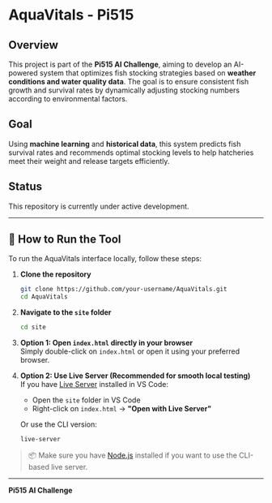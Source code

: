 # AquaVitals - Pi515

## Overview

This project is part of the **Pi515 AI Challenge**, aiming to develop an AI-powered system that optimizes fish stocking strategies based on **weather conditions and water quality data**. The goal is to ensure consistent fish growth and survival rates by dynamically adjusting stocking numbers according to environmental factors.

## Goal

Using **machine learning** and **historical data**, this system predicts fish survival rates and recommends optimal stocking levels to help hatcheries meet their weight and release targets efficiently.

## Status

This repository is currently under active development.

---

## 🚀 How to Run the Tool

To run the AquaVitals interface locally, follow these steps:

1. **Clone the repository**

   ```bash
   git clone https://github.com/your-username/AquaVitals.git
   cd AquaVitals
   ```

2. **Navigate to the `site` folder**

   ```bash
   cd site
   ```

3. **Option 1: Open `index.html` directly in your browser**  
   Simply double-click on `index.html` or open it using your preferred browser.

4. **Option 2: Use Live Server (Recommended for smooth local testing)**  
   If you have [Live Server](https://marketplace.visualstudio.com/items?itemName=ritwickdey.LiveServer) installed in VS Code:

   - Open the `site` folder in VS Code
   - Right-click on `index.html` → **"Open with Live Server"**

   Or use the CLI version:

   ```bash
   live-server
   ```

> 📦 Make sure you have [Node.js](https://nodejs.org/) installed if you want to use the CLI-based live server.

---

**Pi515 AI Challenge**
